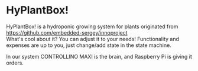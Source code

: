 # HyPlantBox!
HyPlantBox! is a hydroponic growing system for plants originated from https://github.com/embedded-sergey/innoproject
<br />What's cool about it? You can adjust it to your needs! Functionality and expenses are up to you, just change/add state in the state machine. 

In our system CONTROLLINO MAXI is the brain, and Raspberry Pi is giving it orders.
